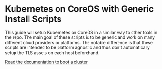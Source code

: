# Kubernetes on CoreOS with Generic Install Scripts

This guide will setup Kubernetes on CoreOS in a similar way to other tools in the repo. The main goal of these scripts is to be generic and work on many different cloud providers or platforms. The notable difference is that these scripts are intended to be platform agnostic and thus don't automatically setup the TLS assets on each host beforehand.

[Read the documentation to boot a cluster][docs]

[docs]: /Documentation/kubernetes-on-generic-platforms.md